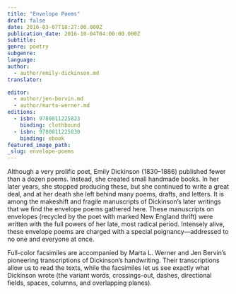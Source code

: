 ```yaml
---
title: "Envelope Poems"
draft: false
date: 2016-03-07T18:27:00.000Z
publication_date: 2016-10-04T04:00:00.000Z
subtitle:
genre: poetry
subgenre:
language:
author:
  - author/emily-dickinson.md
translator:

editor:
  - author/jen-bervin.md
  - author/marta-werner.md
editions:
  - isbn: 9780811225823
    binding: clothbound
  - isbn: 9780811225830
    binding: ebook
featured_image_path:
_slug: envelope-poems
---
```


Although a very prolific poet, Emily Dickinson (1830–1886) published fewer than a dozen poems. Instead, she created small handmade books. In her later years, she stopped producing these, but she continued to write a great deal, and at her death she left behind many poems, drafts, and letters. It is among the makeshift and fragile manuscripts of Dickinson’s later writings that we find the envelope poems gathered here. These manuscripts on envelopes (recycled by the poet with marked New England thrift) were written with the full powers of her late, most radical period. Intensely alive, these envelope poems are charged with a special poignancy—addressed to no one and everyone at once.

Full-color facsimiles are accompanied by Marta L. Werner and Jen Bervin’s pioneering transcriptions of Dickinson’s handwriting. Their transcriptions allow us to read the texts, while the facsimiles let us see exactly what Dickinson wrote (the variant words, crossings-out, dashes, directional fields, spaces, columns, and overlapping planes).

